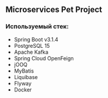 ## Microservices Pet Project

### Используемый стек:
- Spring Boot v3.1.4
- PostgreSQL 15
- Apache Kafka
- Spring Cloud OpenFeign
- jOOQ
- MyBatis
- Liquibase
- Flyway
- Docker